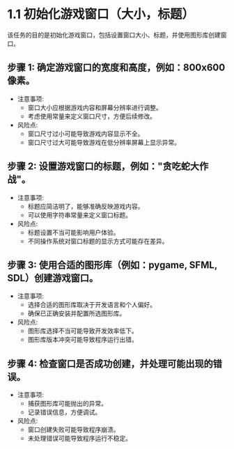 # 1.1 初始化游戏窗口（大小，标题）

该任务的目的是初始化游戏窗口，包括设置窗口大小、标题，并使用图形库创建窗口。

## 步骤 1: 确定游戏窗口的宽度和高度，例如：800x600像素。
- 注意事项:
  - 窗口大小应根据游戏内容和屏幕分辨率进行调整。
  - 考虑使用常量来定义窗口尺寸，方便后续修改。
- 风险点:
  - 窗口尺寸过小可能导致游戏内容显示不全。
  - 窗口尺寸过大可能导致游戏在低分辨率屏幕上显示异常。

## 步骤 2: 设置游戏窗口的标题，例如："贪吃蛇大作战"。
- 注意事项:
  - 标题应简洁明了，能够准确反映游戏内容。
  - 可以使用字符串常量来定义窗口标题。
- 风险点:
  - 标题设置不当可能影响用户体验。
  - 不同操作系统对窗口标题的显示方式可能存在差异。

## 步骤 3: 使用合适的图形库（例如：pygame, SFML, SDL）创建游戏窗口。
- 注意事项:
  - 选择合适的图形库取决于开发语言和个人偏好。
  - 确保已正确安装并配置所选图形库。
- 风险点:
  - 图形库选择不当可能导致开发效率低下。
  - 图形库版本冲突可能导致程序运行出错。

## 步骤 4: 检查窗口是否成功创建，并处理可能出现的错误。
- 注意事项:
  - 捕获图形库可能抛出的异常。
  - 记录错误信息，方便调试。
- 风险点:
  - 窗口创建失败可能导致程序崩溃。
  - 未处理错误可能导致程序运行不稳定。

